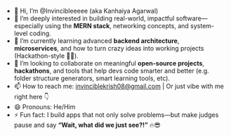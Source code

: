 - 👋 Hi, I’m @Invincibleeeee (aka Kanhaiya Agarwal)
- 👀 I’m deeply interested in building real-world, impactful software—especially using the **MERN stack**, networking concepts, and system-level coding.
- 🌱 I’m currently learning advanced **backend architecture**, **microservices**, and how to turn crazy ideas into working projects (Hackathon-style 🧠🚀).
- 💞️ I’m looking to collaborate on meaningful **open-source projects**, **hackathons**, and tools that help devs code smarter and better (e.g. folder structure generators, smart learning tools, etc).
- 📫 How to reach me: invinciblekrish08@gmail.com | Or just vibe with me right here 👇
- 😄 Pronouns: He/Him
- ⚡ Fun fact: I build apps that not only solve problems—but make judges pause and say **“Wait, what did we just see?!”** 🔥😎


<!---
Invincibleeeee/Invincibleeeee is a ✨ special ✨ repository because its `README.md` (this file) appears on your GitHub profile.
You can click the Preview link to take a look at your changes.
--->
